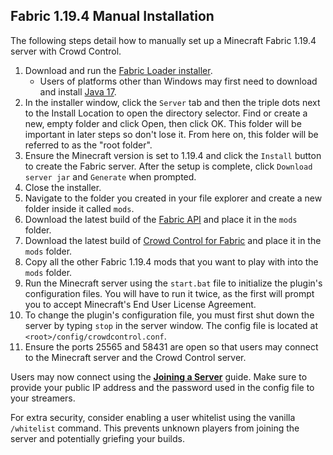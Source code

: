 ## Fabric 1.19.4 Manual Installation

The following steps detail how to manually set up a Minecraft Fabric 1.19.4 server
with Crowd Control.

1. Download and run the [Fabric Loader installer](https://fabricmc.net/use/installer/).
    - Users of platforms other than Windows may first need to download and install
      [Java 17](https://adoptium.net/temurin/releases/?version=17).
2. In the installer window, click the `Server` tab and then the triple dots next to the Install
   Location to open the directory selector. Find or create a new, empty folder and click Open, then
   click OK. This folder will be important in later steps so don't lose it. From here on, this
   folder will be referred to as the "root folder".
3. Ensure the Minecraft version is set to 1.19.4 and click the `Install` button to create the Fabric
   server. After the setup is complete, click `Download server jar` and `Generate` when prompted.
4. Close the installer.
5. Navigate to the folder you created in your file explorer and create a new folder inside it
   called `mods`.
6. Download the latest build of the
   [Fabric API](https://modrinth.com/mod/fabric-api/versions?g=1.19.4&c=release)
   and place it in the `mods` folder.
7. Download the latest build of
   [Crowd Control for Fabric](https://modrinth.com/mod/crowdcontrol/versions?l=fabric&g=1.19.4)
   and place it in the `mods` folder.
8. Copy all the other Fabric 1.19.4 mods that you want to play with into the `mods` folder.
9. Run the Minecraft server using the `start.bat` file to initialize the plugin's configuration
   files. You will have to run it twice, as the first will prompt you to accept Minecraft's End User
   License Agreement.
10. To change the plugin's configuration file, you must first shut down the server by typing `stop`
    in the server window. The config file is located at `<root>/config/crowdcontrol.conf`.
11. Ensure the ports 25565 and 58431 are open so that users may connect to the Minecraft server and
    the Crowd Control server.

Users may now connect using the [**Joining a Server**](fabric_joining_a_server.md) guide. Make
sure to provide your public IP address and the password used in the config file to your streamers.

For extra security, consider enabling a user whitelist using the vanilla `/whitelist` command. This
prevents unknown players from joining the server and potentially griefing your builds.
